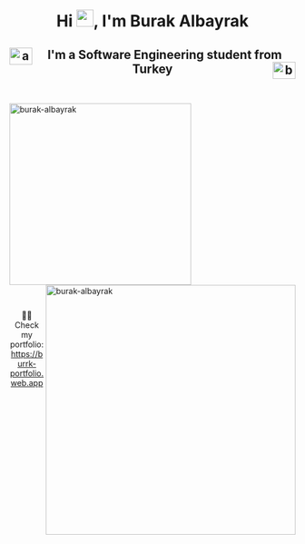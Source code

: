 <h1 align="center">Hi <img src="https://media.tenor.com/SNL9_xhZl9oAAAAi/waving-hand-joypixels.gif" width="30px" />, I'm Burak Albayrak</h1>

<h2 align="center">
  <a href="https://linkedin.com/in/ahmet-burak-albayrak-8b5b44230" target="blank">
    <img align="left" src="https://raw.githubusercontent.com/rahuldkjain/github-profile-readme-generator/master/src/images/icons/Social/linked-in-alt.svg" alt="ahmet-burak-albayrak-8b5b44230" height="30" width="40" />
  </a>
  I'm a Software Engineering student from Turkey
  <a href="https://www.leetcode.com/burak-albayrak" target="blank">
    <img align="right" src="https://raw.githubusercontent.com/rahuldkjain/github-profile-readme-generator/master/src/images/icons/Social/leet-code.svg" alt="burak-albayrak" height="30" width="40" />
  </a>
</h2>

<p>&nbsp;</p>

<p>
  <img align="center" src="https://github-readme-stats.vercel.app/api/top-langs?username=burak-albayrak&show_icons=true&locale=en&layout=compact" width="320" alt="burak-albayrak" />
  <img align="right" src="https://github-readme-streak-stats.herokuapp.com/?user=burak-albayrak&" width="440" alt="burak-albayrak" />
</p>

<p>&nbsp;</p>

<p align="center">
  👨‍💻 Check my portfolio: <a href="https://burrk-portfolio.web.app">https://burrk-portfolio.web.app</a>
</p>

